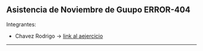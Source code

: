 ## Asistencia de Noviembre de Guupo ERROR-404

Integrantes:

- Chavez Rodrigo -> [link al aejercicio](https://github.com/CodeSystem2022/Asistencia_Noviembre_Error_404/blob/main/Asistencia%20Noviembre)

---
